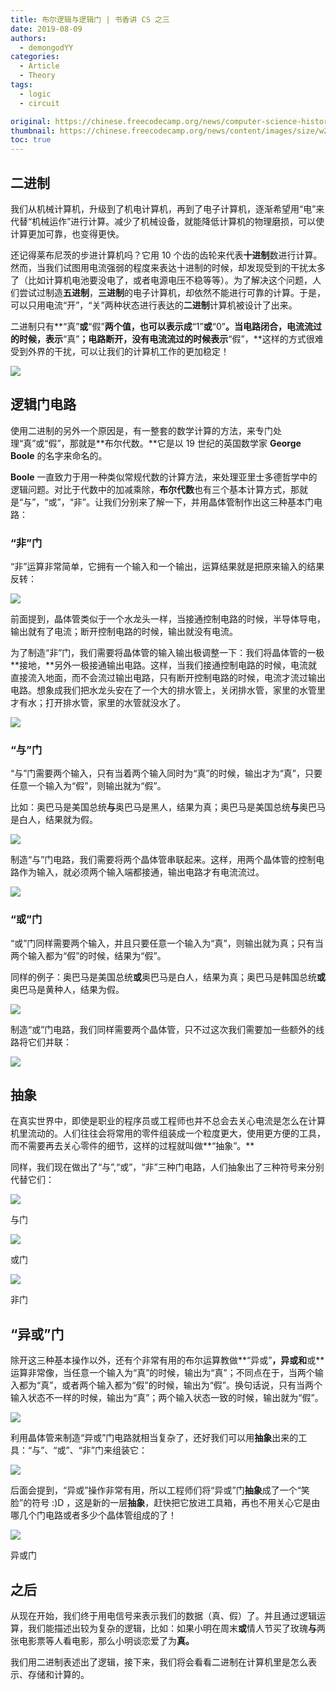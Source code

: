 ```yaml
---
title: 布尔逻辑与逻辑门 | 书香讲 CS 之三
date: 2019-08-09
authors:
  - demongodYY
categories:
  - Article
  - Theory
tags:
  - logic
  - circuit

original: https://chinese.freecodecamp.org/news/computer-science-history-by-shu-xiang-part-three-boolean-logic-and-logic-gate/
thumbnail: https://chinese.freecodecamp.org/news/content/images/size/w2000/2019/08/bool.jpeg
toc: true
---
```


## 二进制

我们从机械计算机，升级到了机电计算机，再到了电子计算机，逐渐希望用“电”来代替“机械运作”进行计算。减少了机械设备，就能降低计算机的物理磨损，可以使计算更加可靠，也变得更快。

还记得莱布尼茨的步进计算机吗？它用 10 个齿的齿轮来代表**十进制**数进行计算。然而，当我们试图用电流强弱的程度来表达十进制的时候，却发现受到的干扰太多了（比如计算机电池要没电了，或者电源电压不稳等等）。为了解决这个问题，人们尝试过制造**五进制**，**三进制**的电子计算机，却依然不能进行可靠的计算。于是，可以只用电流“开”，“关”两种状态进行表达的**二进制**计算机被设计了出来。

<!-- more -->

二进制只有**“真”**或**“假”**两个值，也可以表示成**“1”**或**“0”**。当电路闭合，电流流过的时候，表示**“真”**；电路断开，没有电流流过的时候表示**“假”，**这样的方式很难受到外界的干扰，可以让我们的计算机工作的更加稳定！

![](https://chinese.freecodecamp.org/news/content/images/2019/08/binary.gif)

## 逻辑门电路

使用二进制的另外一个原因是，有一整套的数学计算的方法，来专门处理“真”或“假”，那就是**布尔代数。**它是以 19 世纪的英国数学家 **George Boole** 的名字来命名的。

**Boole** 一直致力于用一种类似常规代数的计算方法，来处理亚里士多德哲学中的逻辑问题。对比于代数中的加减乘除，**布尔代数**也有三个基本计算方式，那就是“与”，“或”，“非”。让我们分别来了解一下，并用晶体管制作出这三种基本门电路：

### “非”门

“非”运算非常简单，它拥有一个输入和一个输出，运算结果就是把原来输入的结果反转：

![](https://chinese.freecodecamp.org/news/content/images/2019/08/image-27.png)

前面提到，晶体管类似于一个水龙头一样，当接通控制电路的时候，半导体导电，输出就有了电流；断开控制电路的时候，输出就没有电流。

为了制造“非”门，我们需要将晶体管的输入输出极调整一下：我们将晶体管的一极**接地，**另外一极接通输出电路。这样，当我们接通控制电路的时候，电流就直接流入地面，而不会流过输出电路，只有断开控制电路的时候，电流才流过输出电路。想象成我们把水龙头安在了一个大的排水管上，关闭排水管，家里的水管里才有水；打开排水管，家里的水管就没水了。

![](https://chinese.freecodecamp.org/news/content/images/2019/08/not.gif)

### “与”门

“与”门需要两个输入，只有当着两个输入同时为“真”的时候，输出才为“真”，只要任意一个输入为“假”，则输出就为“假”。

比如：奥巴马是美国总统**与**奥巴马是黑人，结果为真；奥巴马是美国总统**与**奥巴马是白人，结果就为假。

![](https://chinese.freecodecamp.org/news/content/images/2019/08/image-28.png)

制造“与”门电路，我们需要将两个晶体管串联起来。这样，用两个晶体管的控制电路作为输入，就必须两个输入端都接通，输出电路才有电流流过。

![](https://chinese.freecodecamp.org/news/content/images/2019/08/and2.gif)

### “或”门

“或”门同样需要两个输入，并且只要任意一个输入为“真”，则输出就为真；只有当两个输入都为“假”的时候，结果为“假”。

同样的例子：奥巴马是美国总统**或**奥巴马是白人，结果为真；奥巴马是韩国总统**或**奥巴马是黄种人，结果为假。

![](https://chinese.freecodecamp.org/news/content/images/2019/08/image-29.png)

制造“或”门电路，我们同样需要两个晶体管，只不过这次我们需要加一些额外的线路将它们并联：

![](https://chinese.freecodecamp.org/news/content/images/2019/08/or.gif)

## 抽象

在真实世界中，即使是职业的程序员或工程师也并不总会去关心电流是怎么在计算机里流动的。人们往往会将常用的零件组装成一个粒度更大，使用更方便的工具，而不需要再去关心零件的细节，这样的过程就叫做**“抽象”。**

同样，我们现在做出了“与”,“或”，“非”三种门电路，人们抽象出了三种符号来分别代替它们：

![](https://pic2.zhimg.com/80/v2-eeee039878eebfb8f7f939068fe0e729_hd.png)

<figcaption>与门</figcaption>

![](https://chinese.freecodecamp.org/news/content/images/2019/08/image-30.png)

<figcaption>或门</figcaption>

![](https://chinese.freecodecamp.org/news/content/images/2019/08/image-31.png)

<figcaption>非门</figcaption>

## “异或”门

除开这三种基本操作以外，还有个非常有用的布尔运算教做**“异或”**，**异或**和**或**运算非常像，当任意一个输入为“真”的时候，输出为“真”；不同点在于，当两个输入都为“真”，或者两个输入都为“假”的时候，输出为“假”。换句话说，只有当两个输入状态不一样的时候，输出为“真”；两个输入状态一致的时候，输出就为“假”。

![](https://chinese.freecodecamp.org/news/content/images/2019/08/image-33.png)

利用晶体管来制造“异或”门电路就相当复杂了，还好我们可以用**抽象**出来的工具：“与”、“或”、“非”门来组装它：

![](https://chinese.freecodecamp.org/news/content/images/2019/08/xor.gif)

后面会提到，“异或”操作非常有用，所以工程师们将“异或”门**抽象**成了一个“笑脸”的符号 :)D ，这是新的一层**抽象**，赶快把它放进工具箱，再也不用关心它是由哪几个门电路或者多少个晶体管组成的了！

![](https://chinese.freecodecamp.org/news/content/images/2019/08/image-34.png)

<figcaption>异或门</figcaption>

## 之后

从现在开始，我们终于用电信号来表示我们的数据（真、假）了。并且通过逻辑运算，我们能描述出较为复杂的逻辑，比如：如果小明在周末**或**情人节买了玫瑰**与**两张电影票等人看电影，那么小明谈恋爱了为**真。**

我们用二进制表述出了逻辑，接下来，我们将会看看二进制在计算机里是怎么表示、存储和计算的。
